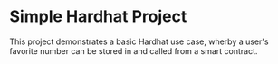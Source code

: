 # Simple Hardhat Project

This project demonstrates a basic Hardhat use case, wherby a user's favorite number can be stored in and called from a smart contract.